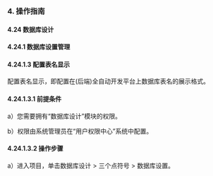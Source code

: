 ### 4. 操作指南

#### 4.24 数据库设计

#### 4.24.1 数据库设置管理

#### 4.24.1.3 配置表名显示

配置表名显示，即配置在(后端)全自动开发平台上数据库表名的展示格式。

#### 4.24.1.3.1 前提条件

a）您需要拥有“数据库设计”模块的权限。

b）权限由系统管理员在“用户权限中心”系统中配置。

#### 4.24.1.3.2 操作步骤

a）进入项目，单击数据库设计 > 三个点符号 > 数据库设置。
